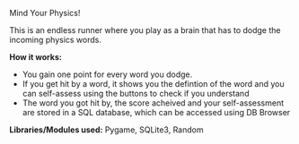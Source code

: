 Mind Your Physics!

This is an endless runner where you play as a brain that has to dodge the incoming physics words.

**How it works:** <br>
- You gain one point for every word you dodge.
- If you get hit by a word, it shows you the defintion of the word and you can self-assess using the buttons to check if you understand
- The word you got hit by, the score acheived and your self-assessment are stored in a SQL database, which can be accessed using DB Browser

**Libraries/Modules used:** Pygame, SQLite3, Random
